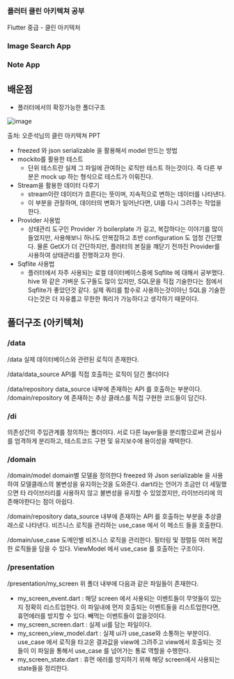### 플러터 클린 아키텍쳐 공부
Flutter 중급 - 클린 아키텍처

### Image Search App

### Note App


## 배운점

- 플러터에서의 확장가능한 폴더구조

![image](https://user-images.githubusercontent.com/69495129/192493555-8af09a56-7cb9-4b98-a373-17422744e582.png)

출처: 오준석님의 클린 아키텍쳐 PPT

- freezed 와 json serializable 을 활용해서 model 만드는 방법 
- mockito를 활용한 테스트
  - 단위 테스트란 실제 그 파일에 관여하는 로직만 테스트 하는것이다. 즉 다른 부분은 mock up 하는 형식으로 테스트가 이뤄진다.
- Stream을 활용한 데이터 다루기
  - stream이란 데이터가 흐른다는 뜻이며, 지속적으로 변하는 데이터를 나타낸다.
  - 이 부분을 관찰하며, 데이터의 변화가 일어난다면, UI를 다시 그려주는 작업을 한다.
- Provider 사용법
  - 상태관리 도구인 Provider 가 boilerplate 가 길고, 복잡하다는 이야기를 많이 들었지만, 사용해보니 하나도 안복잡하고 초반 configuration 도 엄청 간단했다. 물론 GetX가 더 간단하지만, 플러터의 본질을 꺠닫기 전까진 Provider를 사용하여 상태관리를 진행하고자 한다.
- Sqflite 사용법
  - 플러터에서 자주 사용되는 로컬 데이터베이스중에 Sqflite 에 대해서 공부했다. hive 와 같은 가벼운 도구들도 많이 있지만, SQL문을 직접 기술한다는 점에서 Sqflite가 좋았던것 같다. 실제 쿼리를 함수로 사용하는것이아닌 SQL을 기술한다는것은 더 자유롭고 무한한 쿼리가 가능하다고 생각하기 때문이다.

## 폴더구조 (아키텍쳐)

### /data

/data
실제 데이터베이스와 관련된 로직이 존재한다.

/data/data_source
API를 직접 호출하는 로직이 담긴 폴더이다

/data/repository
data_source 내부에 존재하는 API 를 호출하는 부분이다. /domain/repository 에 존재하는 추상 클래스를 직접 구현한 코드들이 담긴다.

### /di

의존성간의 주입관계를 정의하는 폴더이다. 서로 다른 layer들을 분리함으로써 관심사를 엄격하게 분리하고, 테스트코드 구현 및 유지보수에 용이성을 채택한다.

### /domain

/domain/model
domain별 모델을 정의한다 freezed 와 Json serializable 을 사용하여 모델클래스의 불변성을 유지하는것을 도와준다.
dart라는 언어가 조금만 더 세밀했으면 타 라이브러리를 사용하지 않고 불변성을 유지할 수 있었겠지만, 라이브러리에 의존해야한다는 점이 아쉽다.

/domain/repository
data_source 내부에 존재하는 API 를 호출하는 부분을 추상클래스로 나타낸다. 
비즈니스 로직을 관리하는 use_case 에서 이 메소드 들을 호출한다.

/domain/use_case
도메인별 비즈니스 로직을 관리한다. 필터링 및 정렬등 여러 복잡한 로직들을 담을 수 있다. ViewModel 에서 use_case 를 호출하는 구조이다.

### /presentation

/presentation/my_screen
위 폴더 내부에 다음과 같은 파일들이 존재한다.
- my_screen_event.dart : 해당 screen 에서 사용되는 이벤트들이 무엇들이 있는지 정확히 리스트업한다. 이 파일내에 먼저 호출되는 이벤트들을 리스트업한다면, 휴먼에러를 방지할 수 있다. 빼먹는 이벤트들이 없을것이다.
- my_screen_screen.dart : 실제 ui를 담는 파일이다.
- my_screen_view_model.dart : 실제 ui가 use_case와 소통하는 부분이다. use_case 에서 로직을 타고온 결과값을 view에 그려주고 view에서 호출되는 것들이 이 파일을 통해서 use_case 를 넘어가는 통로 역할을 수행한다.
- my_screen_state.dart : 휴먼 에러를 방지하기 위해 해당 screen에서 사용되는 state들을 정리한다.




